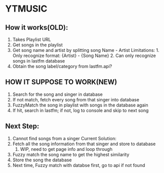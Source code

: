 # YTMUSIC
## How it works(OLD):
1. Takes Playlist URL
2. Get songs in the playlist
3. Get song name and artist by splitting song Name - Artist
    Limitations: 
        1. Only recognize format: {Artist} - {Song Name} 
        2. Can only recognize songs in lastfm database
4. Obtain the song label/category from lastfm.api?

## HOW IT SUPPOSE TO WORK(NEW)
1. Search for the song and singer in database
2. If not match, fetch every song from that singer into database
3. FuzzyMatch the song in playlist with songs in the database again
4. If hit, search in lastfm; if not, log to console and skip to next song

## Next Step:
1. Cannot find songs from a singer
Current Solution: 
2. Fetch all the song information from that singer and store to database
   1. WIP, need to get page info and loop through
3. Fuzzy match the song name to get the highest similarity
4. Store the song the database
5. Next time, Fuzzy match with databse first, go to api if not found

